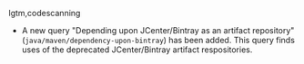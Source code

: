 lgtm,codescanning
* A new query "Depending upon JCenter/Bintray as an artifact repository"
  (`java/maven/dependency-upon-bintray`) has been added.
  This query finds uses of the deprecated JCenter/Bintray artifact respositories.
